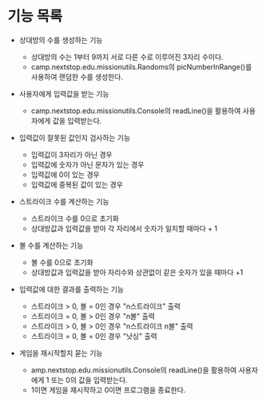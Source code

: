 # 기능 목록

- 상대방의 수를 생성하는 기능
  - 상대방의 수는 1부터 9까지 서로 다른 수로 이루어진 3자리 수이다.
  - camp.nextstop.edu.missionutils.Randoms의 picNumberInRange()를 사용하여 랜덤한 수를 생성한다.
  

- 사용자에게 입력값을 받는 기능 
  - camp.nextstop.edu.missionutils.Console의 readLine()을 활용하여 사용자에게 값을 입력받는다.


- 입력값이 잘못된 값인지 검사하는 기능
  - 입력값이 3자리가 아닌 경우
  - 입력값에 숫자가 아닌 문자가 있는 경우
  - 입력값에 0이 있는 경우
  - 입력값에 중복된 값이 있는 경우


- 스트라이크 수를 계산하는 기능
  - 스트라이크 수를 0으로 초기화
  - 상대방값과 입력값을 받아 각 자리에서 숫자가 일치할 때마다 + 1


- 볼 수를 계산하는 기능
  - 볼 수를 0으로 초기화
  - 상대방값과 입력값을 받아 자리수와 상관없이 같은 숫자가 있을 때마다 +1


- 입력값에 대한 결과를 출력하는 기능
  - 스트라이크 > 0, 볼 = 0인 경우 "n스트라이크" 출력
  - 스트라이크 = 0, 볼 > 0인 경우 "n볼" 출력
  - 스트라이크 > 0, 볼 > 0인 경우 "n스트라이크 n볼" 출력
  - 스트라이크 = 0, 볼 = 0인 경우 "낫싱" 출력 


- 게임을 재시작할지 묻는 기능
  - amp.nextstop.edu.missionutils.Console의 readLine()을 활용하여 사용자에게 1 또는 0의 값을 입력받는다.
  - 1이면 게임을 재시작하고 0이면 프로그램을 종료한다.